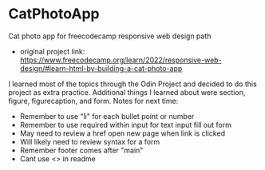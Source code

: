 # CatPhotoApp
Cat photo app for freecodecamp responsive web design path
- original project link: https://www.freecodecamp.org/learn/2022/responsive-web-design/#learn-html-by-building-a-cat-photo-app

I learned most of the topics through the Odin Project and decided to do this project as extra practice. Additional things I learned about were section, figure, figurecaption, and form.
Notes for next time:
- Remember to use "li" for each bullet point or number
- Remember to use required within input for text input fill out form 
- May need to review a href open new page when link is clicked
- Will likely need to review syntax for a form
- Remember footer comes after "main"
- Cant use <> in readme 
